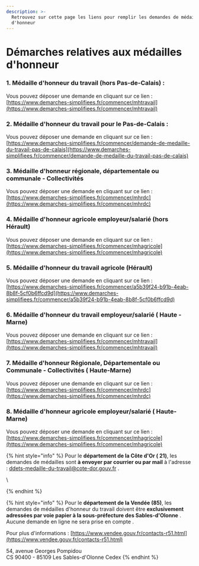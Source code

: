 ```yaml
---
description: >-
  Retrouvez sur cette page les liens pour remplir les demandes de médailles
  d'honneur
---
```


# Démarches relatives aux médailles d'honneur

### 1. Médaille d'honneur du travail (hors Pas-de-Calais) :&#x20;

Vous pouvez déposer une demande en cliquant sur ce lien : [https://www.demarches-simplifiees.fr/commencer/mhtravail](https://www.demarches-simplifiees.fr/commencer/mhtravail)

### 2. Médaille d'honneur du travail pour le Pas-de-Calais :&#x20;

Vous pouvez déposer une demande en cliquant sur ce lien : [https://www.demarches-simplifiees.fr/commencer/demande-de-medaille-du-travail-pas-de-calais](https://www.demarches-simplifiees.fr/commencer/demande-de-medaille-du-travail-pas-de-calais)

### 3. Médaille d'honneur régionale, départementale ou communale - Collectivités

Vous pouvez déposer une demande en cliquant sur ce lien : [https://www.demarches-simplifiees.fr/commencer/mhrdc](https://www.demarches-simplifiees.fr/commencer/mhrdc)

### 4. Médaille d'honneur agricole employeur/salarié (hors Hérault)

Vous pouvez déposer une demande en cliquant sur ce lien : [https://www.demarches-simplifiees.fr/commencer/mhagricole](https://www.demarches-simplifiees.fr/commencer/mhagricole)

### 5. Médaille d'honneur du travail agricole (Hérault)

Vous pouvez déposer une demande en cliquant sur ce lien : [https://www.demarches-simplifiees.fr/commencer/a5b39f24-b91b-4eab-8b8f-5cf0b6ffcd9d](https://www.demarches-simplifiees.fr/commencer/a5b39f24-b91b-4eab-8b8f-5cf0b6ffcd9d)

### 6.  Médaille d'honneur du travail employeur/salarié ( Haute -Marne)

Vous pouvez déposer une demande en cliquant sur ce lien : [https://www.demarches-simplifiees.fr/commencer/mhtravail](https://www.demarches-simplifiees.fr/commencer/mhtravail)

### 7. Médaille d'honneur Régionale, Départementale ou Communale - Collectivités ( Haute-Marne)&#x20;

Vous pouvez déposer une demande en cliquant sur ce lien : [https://www.demarches-simplifiees.fr/commencer/mhrdc](https://www.demarches-simplifiees.fr/commencer/mhrdc)

### 8. Médaille d'honneur agricole employeur/salarié ( Haute- Marne)&#x20;

Vous pouvez déposer une demande en cliquant sur ce lien : [https://www.demarches-simplifiees.fr/commencer/mhagricole](https://www.demarches-simplifiees.fr/commencer/mhagricole)

{% hint style="info" %}
Pour le **département de la Côte d'Or ( 21)**, les demandes de médailles sont **à envoyer par courrier ou par mail** à l'adresse : [ddets-medaille-du-travail@cote-dor.gouv.fr](mailto:ddets-medaille-du-travail@cote-dor.gouv.fr) .&#x20;

\

{% endhint %}

{% hint style="info" %}
Pour le **département de la Vendée (85)**, les demandes de médailles d'honneur du travail doivent être **exclusivement adressées par voie papier à la sous-préfecture des Sables-d'Olonne** . Aucune demande en ligne ne sera prise en compte .&#x20;

Pour plus d'informations : [https://www.vendee.gouv.fr/contacts-r51.html](https://www.vendee.gouv.fr/contacts-r51.html)

54, avenue Georges Pompidou \
CS 90400 - 85109 Les Sables-d'Olonne Cedex
{% endhint %}



